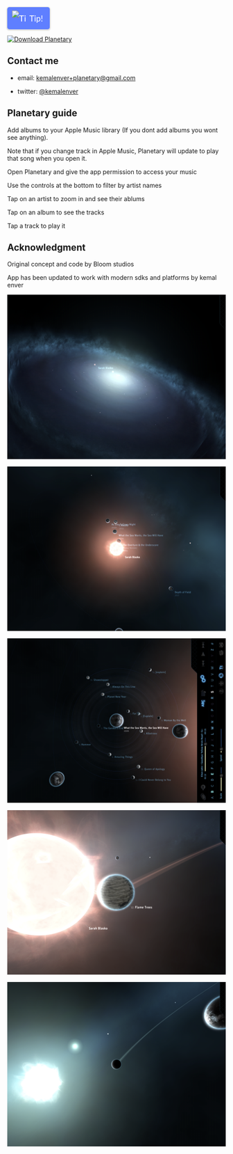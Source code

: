 <style>.bmc-button img{height: 34px !important;width: 35px !important;margin-bottom: 1px !important;box-shadow: none !important;border: none !important;vertical-align: middle !important;}.bmc-button{padding: 7px 15px 7px 10px !important;line-height: 35px !important;height:51px !important;text-decoration: none !important;display:inline-flex !important;color:#ffffff !important;background-color:#5F7FFF !important;border-radius: 5px !important;border: 1px solid transparent !important;padding: 7px 15px 7px 10px !important;font-size: 20px !important;letter-spacing:-0.08px !important;box-shadow: 0px 1px 2px rgba(190, 190, 190, 0.5) !important;-webkit-box-shadow: 0px 1px 2px 2px rgba(190, 190, 190, 0.5) !important;margin: 0 auto !important;font-family:'Lato', sans-serif !important;-webkit-box-sizing: border-box !important;box-sizing: border-box !important;}.bmc-button:hover, .bmc-button:active, .bmc-button:focus {-webkit-box-shadow: 0px 1px 2px 2px rgba(190, 190, 190, 0.5) !important;text-decoration: none !important;box-shadow: 0px 1px 2px 2px rgba(190, 190, 190, 0.5) !important;opacity: 0.85 !important;color:#ffffff !important;}</style><link href="https://fonts.googleapis.com/css?family=Lato&subset=latin,latin-ext" rel="stylesheet"><a class="bmc-button" target="_blank" href="https://www.buymeacoffee.com/kemalenver"><img src="https://cdn.buymeacoffee.com/buttons/bmc-new-btn-logo.svg" alt="Tip!"><span style="margin-left:5px;font-size:19px !important;">Tip!</span></a>

<a href="https://apps.apple.com/us/app/planetary-remastered/id1473561807?mt=8" target="_blank"><img src="https://linkmaker.itunes.apple.com/en-us/badge-lrg.svg?releaseDate=2020-05-29&kind=iossoftware&bubble=ios_apps" alt="Download Planetary" style="width: 135px;height:40px !important;"></a>

## Contact me

* email: [kemalenver+planetary@gmail.com](kemalenver+planetary@gmail.com)

* twitter: [@kemalenver](https://www.twitter.com/kemalenver)

## Planetary guide

Add albums to your Apple Music library (If you dont add albums you wont see anything).  

Note that if you change track in Apple Music, Planetary will update to play that song when you open it.

Open Planetary and give the app permission to access your music

Use the controls at the bottom to filter by artist names

Tap on an artist to zoom in and see their ablums

Tap on an album to see the tracks

Tap a track to play it

## Acknowledgment

Original concept and code by Bloom studios

App has been updated to work with modern sdks and platforms by kemal enver


![pretty planetary 1](images/1.PNG "Planetary so pretty 1")

![prett planetary 2](images/2.PNG "Planetary so pretty 2")

![pretty planetary 3](images/3.PNG "Planetary so pretty 3")

![pretty planetary 4](images/4.PNG "Planetary so pretty 4")

![pretty planetary 5](images/5.PNG "Planetary so pretty 5")


